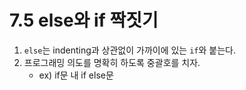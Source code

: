 # 7.5 else와 if 짝짓기

1. `else`는 indenting과 상관없이 가까이에 있는 `if`와 붙는다.
2. 프로그래밍 의도를 명확히 하도록 중괄호를 치자.
    - ex) if문 내 if else문